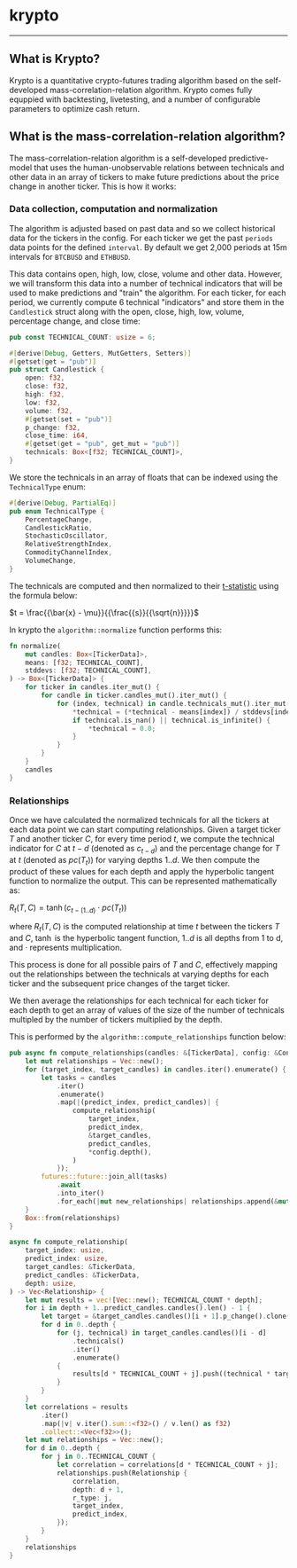 # krypto

----------------------

## What is Krypto?

Krypto is a quantitative crypto-futures trading algorithm based on the self-developed mass-correlation-relation algorithm. Krypto comes fully equppied with backtesting, livetesting, and a number of configurable parameters to optimize cash return.

## What is the mass-correlation-relation algorithm?

The mass-correlation-relation algorithm is a self-developed predictive-model that uses the human-unobservable relations between technicals and other data in an array of tickers to make future predictions about the price change in another ticker. This is how it works:

### Data collection, computation and normalization

The algorithm is adjusted based on past data and so we collect historical data for the tickers in the config. For each ticker we get the past `periods` data points for the defined `interval`. By default we get 2,000 periods at 15m intervals for `BTCBUSD` and `ETHBUSD`.

This data contains open, high, low, close, volume and other data. However, we will transform this data into a number of technical indicators that will be used to make predictions and "train" the algorithm. For each ticker, for each period, we currently compute 6 technical "indicators" and store them in the `Candlestick` struct along with the open, close, high, low, volume, percentage change, and close time:

```rust
pub const TECHNICAL_COUNT: usize = 6;

#[derive(Debug, Getters, MutGetters, Setters)]
#[getset(get = "pub")]
pub struct Candlestick {
    open: f32,
    close: f32,
    high: f32,
    low: f32,
    volume: f32,
    #[getset(set = "pub")]
    p_change: f32,
    close_time: i64,
    #[getset(get = "pub", get_mut = "pub")]
    technicals: Box<[f32; TECHNICAL_COUNT]>,
}
```

We store the technicals in an array of floats that can be indexed using the `TechnicalType` enum:

```rust
#[derive(Debug, PartialEq)]
pub enum TechnicalType {
    PercentageChange,
    CandlestickRatio,
    StochasticOscillator,
    RelativeStrengthIndex,
    CommodityChannelIndex,
    VolumeChange,
}
```

The technicals are computed and then normalized to their [t-statistic](https://en.wikipedia.org/wiki/T-statistic) using the formula below:

$`t = \frac{{\bar{x} - \mu}}{{\frac{{s}}{{\sqrt{n}}}}}`$

In krypto the ```algorithm::normalize``` function performs this:

```rust
fn normalize(
    mut candles: Box<[TickerData]>,
    means: [f32; TECHNICAL_COUNT],
    stddevs: [f32; TECHNICAL_COUNT],
) -> Box<[TickerData]> {
    for ticker in candles.iter_mut() {
        for candle in ticker.candles_mut().iter_mut() {
            for (index, technical) in candle.technicals_mut().iter_mut().enumerate() {
                *technical = (*technical - means[index]) / stddevs[index];
                if technical.is_nan() || technical.is_infinite() {
                    *technical = 0.0;
                }
            }
        }
    }
    candles
}
```

### Relationships

Once we have calculated the normalized technicals for all the tickers at each data point we can start computing relationships. Given a target ticker $`T`$ and another ticker $`C`$, for every time period $`t`$, we compute the technical indicator for $`C`$ at $`t-d`$ (denoted as $`c_{t-d}`$) and the percentage change for $`T`$ at $`t`$ (denoted as $`pc(T_t)`$) for varying depths $`1..d`$. We then compute the product of these values for each depth and apply the hyperbolic tangent function to normalize the output. This can be represented mathematically as:

$`
R_{t}(T, C) = \tanh(c_{t-(1..d)} \cdot pc(T_t))
`$

where $`R_{t}(T, C)`$ is the computed relationship at time $`t`$ between the tickers $`T`$ and $`C`$, $`\tanh`$ is the hyperbolic tangent function, $`1..d`$ is all depths from 1 to d, and $`\cdot`$ represents multiplication.

This process is done for all possible pairs of $`T`$ and $`C`$, effectively mapping out the relationships between the technicals at varying depths for each ticker and the subsequent price changes of the target ticker.

We then average the relationships for each technical for each ticker for each depth to get an array of values of the size of the number of technicals multipled by the number of tickers multiplied by the depth.

This is performed by the `algorithm::compute_relationships` function below:

```rust
pub async fn compute_relationships(candles: &[TickerData], config: &Config) -> Box<[Relationship]> {
    let mut relationships = Vec::new();
    for (target_index, target_candles) in candles.iter().enumerate() {
        let tasks = candles
            .iter()
            .enumerate()
            .map(|(predict_index, predict_candles)| {
                compute_relationship(
                    target_index,
                    predict_index,
                    &target_candles,
                    predict_candles,
                    *config.depth(),
                )
            });
        futures::future::join_all(tasks)
            .await
            .into_iter()
            .for_each(|mut new_relationships| relationships.append(&mut new_relationships));
    }
    Box::from(relationships)
}

async fn compute_relationship(
    target_index: usize,
    predict_index: usize,
    target_candles: &TickerData,
    predict_candles: &TickerData,
    depth: usize,
) -> Vec<Relationship> {
    let mut results = vec![Vec::new(); TECHNICAL_COUNT * depth];
    for i in depth + 1..predict_candles.candles().len() - 1 {
        let target = &target_candles.candles()[i + 1].p_change().clone();
        for d in 0..depth {
            for (j, technical) in target_candles.candles()[i - d]
                .technicals()
                .iter()
                .enumerate()
            {
                results[d * TECHNICAL_COUNT + j].push((technical * target).tanh());
            }
        }
    }
    let correlations = results
        .iter()
        .map(|v| v.iter().sum::<f32>() / v.len() as f32)
        .collect::<Vec<f32>>();
    let mut relationships = Vec::new();
    for d in 0..depth {
        for j in 0..TECHNICAL_COUNT {
            let correlation = correlations[d * TECHNICAL_COUNT + j];
            relationships.push(Relationship {
                correlation,
                depth: d + 1,
                r_type: j,
                target_index,
                predict_index,
            });
        }
    }
    relationships
}
```
